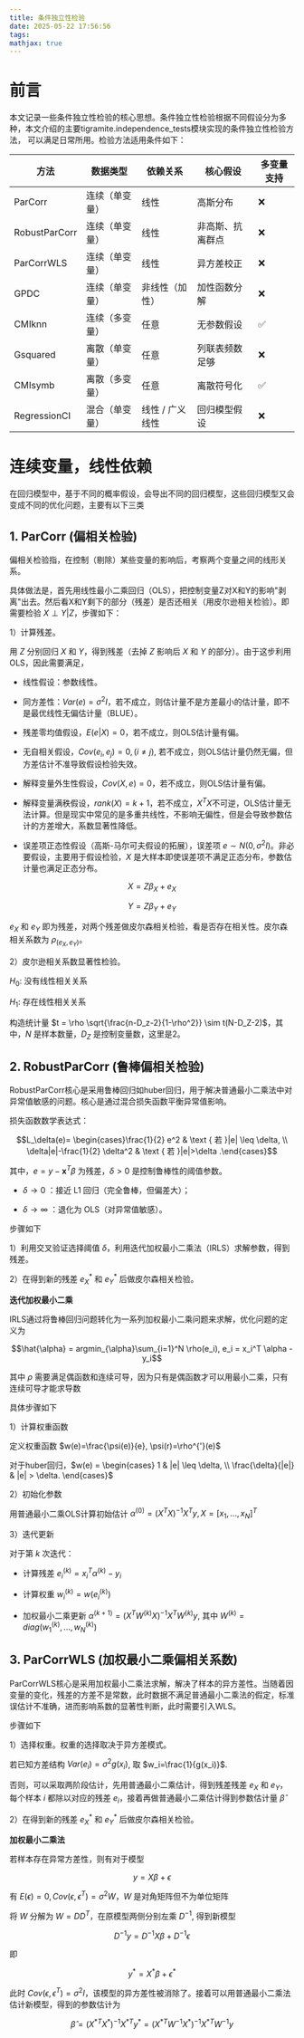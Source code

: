 ```yaml
---
title: 条件独立性检验
date: 2025-05-22 17:56:56
tags:
mathjax: true
---
```


<meta name="referrer" content="no-referrer" />


# 前言

本文记录一些条件独立性检验的核心思想。条件独立性检验根据不同假设分为多种，本文介绍的主要tigramite.independence_tests模块实现的条件独立性检验方法，
可以满足日常所用。检验方法适用条件如下：

| 方法           | 数据类型         | 依赖关系           | 核心假设           | 多变量支持 |
|----------------|----------------|--------------------|--------------------|------------|
| ParCorr        | 连续（单变量）  | 线性               | 高斯分布           | ❌         |
| RobustParCorr  | 连续（单变量）  | 线性               | 非高斯、抗离群点   | ❌         |
| ParCorrWLS     | 连续（单变量）  | 线性               | 异方差校正         | ❌         |
| GPDC           | 连续（单变量）  | 非线性（加性）     | 加性函数分解       | ❌         |
| CMIknn         | 连续（多变量）  | 任意               | 无参数假设         | ✅         |
| Gsquared       | 离散（单变量）  | 任意               | 列联表频数足够     | ❌         |
| CMIsymb        | 离散（多变量）  | 任意               | 离散符号化         | ✅         |
| RegressionCI   | 混合（单变量）  | 线性 / 广义线性    | 回归模型假设       | ❌         |

# 连续变量，线性依赖

在回归模型中，基于不同的概率假设，会导出不同的回归模型，这些回归模型又会变成不同的优化问题，主要有以下三类

## 1. **ParCorr (偏相关检验)**

偏相关检验指，在控制（剔除）某些变量的影响后，考察两个变量之间的线形关系。

具体做法是，首先用线性最小二乘回归（OLS），把控制变量Z对X和Y的影响"剥离"出去。然后看X和Y剩下的部分（残差）是否还相关（用皮尔逊相关检验）。即需要检验 $X \perp Y|Z$，步骤如下：

1）计算残差。

用 $Z$ 分别回归 $X$ 和 $Y$，得到残差（去掉 $Z$ 影响后 $X$ 和 $Y$ 的部分）。由于这步利用OLS，因此需要满足，

- 线性假设：参数线性。

- 同方差性：$Var(e)=\sigma^2 I$，若不成立，则估计量不是方差最小的估计量，即不是最优线性无偏估计量（BLUE）。

- 残差零均值假设，$E(e|X)=0$，若不成立，则OLS估计量有偏。

- 无自相关假设，$Cov(e_i, e_j)=0, (i\neq j)$, 若不成立，则OLS估计量仍然无偏，但方差估计不准导致假设检验失效。

- 解释变量外生性假设，$Cov(X, e)=0$，若不成立，则OLS估计量有偏。

- 解释变量满秩假设，$rank(X)=k+1$，若不成立，$X^T X$不可逆，OLS估计量无法计算。但是现实中常见的是多重共线性，不影响无偏性，但是会导致参数估计的方差增大，系数显著性降低。

- 误差项正态性假设（高斯-马尔可夫假设的拓展），误差项 $e \sim N(0, \sigma^2 I)$。非必要假设，主要用于假设检验，$X$ 是大样本即使误差项不满足正态分布，参数估计量也满足正态分布。

$$X = Z \beta_X + e_X$$

$$Y = Z \beta_Y + e_Y$$

$e_X$ 和 $e_Y$ 即为残差，对两个残差做皮尔森相关检验，看是否存在相关性。皮尔森相关系数为 $\rho_{(e_X, e_Y)}$。

2）皮尔逊相关系数显著性检验。

$H_0$: 没有线性相关关系

$H_1$: 存在线性相关关系

构造统计量 $t = \rho \sqrt{\frac{n-D_z-2}{1-\rho^2}} \sim t(N-D_Z-2)$，其中，$N$ 是样本数量，$D_Z$ 是控制变量数，这里是2。

## 2.  **RobustParCorr (鲁棒偏相关检验)**

RobustParCorr核心是采用鲁棒回归如huber回归，用于解决普通最小二乘法中对异常值敏感的问题。核心是通过混合损失函数平衡异常值影响。

损失函数数学表达式：

$$L_\delta(e)= \begin{cases}\frac{1}{2} e^2 & \text { 若 }|e| \leq \delta, \\ \delta|e|-\frac{1}{2} \delta^2 & \text { 若 }|e|>\delta .\end{cases}$$

其中，$e=y-\mathbf{x}^T \beta$ 为残差，$\delta>0$ 是控制鲁棒性的阈值参数。

- $\delta \rightarrow 0$ ：接近 L1 回归（完全鲁棒，但偏差大）；

- $\delta \rightarrow \infty$ ：退化为 OLS（对异常值敏感）。

步骤如下

1）利用交叉验证选择阈值 $\delta$，利用迭代加权最小二乘法（IRLS）求解参数，得到残差。

2）在得到新的残差 $e^{*}_X$ 和 $e^{*}_Y$ 后做皮尔森相关检验。

**迭代加权最小二乘**

IRLS通过将鲁棒回归问题转化为一系列加权最小二乘问题来求解，优化问题的定义为

$$\hat{\alpha} = argmin_{\alpha}\sum_{i=1}^N \rho(e_i), e_i = x_i^T \alpha - y_i$$

其中 $\rho$ 需要满足偶函数和连续可导，因为只有是偶函数才可以用最小二乘，只有连续可导才能求导数

具体步骤如下

1）计算权重函数

定义权重函数 $w(e)=\frac{\psi(e)}{e}, \psi(r)=\rho^{'}(e)$

对于huber回归，$w(e) = \begin{cases} 1 & |e| \leq \delta, \\ \frac{\delta}{|e|} & |e| > \delta. \end{cases}$

2）初始化参数

用普通最小二乘OLS计算初始估计 $\alpha^{(0)}=(X^TX)^{-1}X^T y, X=[x_1, ..., x_N]^T$

3）迭代更新

对于第 $k$ 次迭代：

- 计算残差 $e_i^{(k)} = x_i^T \alpha^{(k)} - y_i$

- 计算权重 $w_i^{(k)} = w(e_i^{(k)})$

- 加权最小二乘更新 $\alpha^{(k+1)}=(X^T W^{(k)} X)^{-1}X^TW^{(k)}y$, 其中 $W^{(k)}=diag(w_1^{(k)},..., w_N^{(k)})$

## 3. **ParCorrWLS (加权最小二乘偏相关系数)**

ParCorrWLS核心是采用加权最小二乘法求解，解决了样本的异方差性。当随着因变量的变化，残差的方差不是常数，此时数据不满足普通最小二乘法的假定，标准误估计不准确，进而影响系数的显著性判断，此时需要引入WLS。

步骤如下

1）选择权重。权重的选择取决于异方差模式。

若已知方差结构 $Var(e_i)=\sigma^2g(x_i)$, 取 $w_i=\frac{1}{g(x_i)}$. 

否则，可以采取两阶段估计，先用普通最小二乘估计，得到残差残差 $e_X$ 和 $e_Y$，每个样本 $i$ 都除以对应的残差 $e_i$，接着再做普通最小二乘估计得到参数估计量 $\hat{\beta}$

2）在得到新的残差 $e^{*}_X$ 和 $e^{*}_Y$ 后做皮尔森相关检验。

**加权最小二乘法**

若样本存在异常方差性，则有对于模型

$$y = X\beta + \epsilon$$

有 $E(\epsilon)=0, Cov(\epsilon, \epsilon^T)=\sigma^2W$，$W$ 是对角矩阵但不为单位矩阵

将 $W$ 分解为 $W=DD^T$，在原模型两侧分别左乘 $D^{-1}$, 得到新模型

$$D^{-1}y = D^{-1}X\beta + D^{-1}\epsilon$$

即

$$y^{*} = X^{*}\beta + \epsilon^{*}$$

此时 $Cov(\epsilon,\epsilon^T)=\sigma^2 I$，该模型的异方差性被消除了。接着可以用普通最小二乘法估计新模型，得到的参数估计为

$$\hat{\beta} = (X^{*T}X^{*})^{-1}X^{*T}y^{*} = (X^{*T}W^{-1}X^{*})^{-1}X^{*T}W^{-1}y$$

